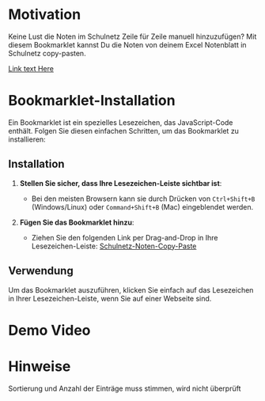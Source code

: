 # Motivation
Keine Lust die Noten im Schulnetz Zeile für Zeile manuell hinzuzufügen? 
Mit diesem Bookmarklet kannst Du die Noten von deinem Excel Notenblatt in Schulnetz copy-pasten.  

[Link text Here](https://link-url-here.org)

# Bookmarklet-Installation
Ein Bookmarklet ist ein spezielles Lesezeichen, das JavaScript-Code enthält. Folgen Sie diesen einfachen Schritten, um das Bookmarklet zu installieren:

## Installation

1. **Stellen Sie sicher, dass Ihre Lesezeichen-Leiste sichtbar ist**:
    - Bei den meisten Browsern kann sie durch Drücken von `Ctrl+Shift+B` (Windows/Linux) oder `Command+Shift+B` (Mac) eingeblendet werden.

2. **Fügen Sie das Bookmarklet hinzu**:
    - Ziehen Sie den folgenden Link per Drag-and-Drop in Ihre Lesezeichen-Leiste:
    [Schulnetz-Noten-Copy-Paste](javascript:(async%20function(){window.focus();await%20new%20Promise(resolve=>setTimeout(resolve,500));if(!navigator.clipboard){console.error('Clipboard%20API%20not%20supported%20in%20this%20browser.');return;}try{const%20text=await%20navigator.clipboard.readText();console.log("Clipboard%20content:",text);const%20values=text.trim().split('\n');for(let%20i=0;i<values.length;i++){console.log(`Value%20${i+1}:`,values[i]);const%20elem=document.querySelector(`#feld_${i+1}`);if(elem){elem.value=values[i];}}}catch(err){console.error('Could%20not%20read%20from%20clipboard:',err);}})())


## Verwendung

Um das Bookmarklet auszuführen, klicken Sie einfach auf das Lesezeichen in Ihrer Lesezeichen-Leiste, wenn Sie auf einer Webseite sind.


# Demo Video 

# Hinweise
Sortierung und Anzahl der Einträge muss stimmen, wird nicht überprüft

